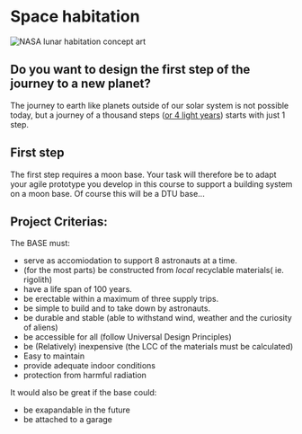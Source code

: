 # Space habitation
![NASA lunar habitation concept art](https://upload.wikimedia.org/wikipedia/commons/6/6b/Entering_a_Lunar_Outpost.jpg)
## Do you want to design the first step of the journey to a new planet? 

The journey to earth like planets outside of our solar system is not possible today, but a journey of a thousand steps ([or 4 light years]) starts with just 1 step.



## First step
The first step requires a moon base. Your task will therefore be to adapt your agile prototype you develop in this course to support a building system on a moon base.
Of course this will be a DTU base...

## Project Criterias: 

The BASE must:
* serve as accomiodation to support 8 astronauts at a time.
* (for the most parts) be constructed from *local* recyclable materials( ie. rigolith)
* have a life span of 100 years.
* be erectable within a maximum of three supply trips.
* be simple to build and to take down by astronauts.
* be durable and stable (able to withstand wind, weather and the curiosity of aliens)
* be accessible for all (follow Universal Design Principles)
* be (Relatively) inexpensive (the LCC of the materials must be calculated)
* Easy to maintain
* provide adequate indoor conditions
* protection from harmful radiation

It would also be great if the base could:
* be exapandable in the future
* be attached to a garage

[or 4 light years]: https://exoplanets.nasa.gov/resources/2211/proxima-b-3d-model/#:~:text=At%20only%20four%20light%2Dyears,orbits%20a%20M%2Dtype%20star.
